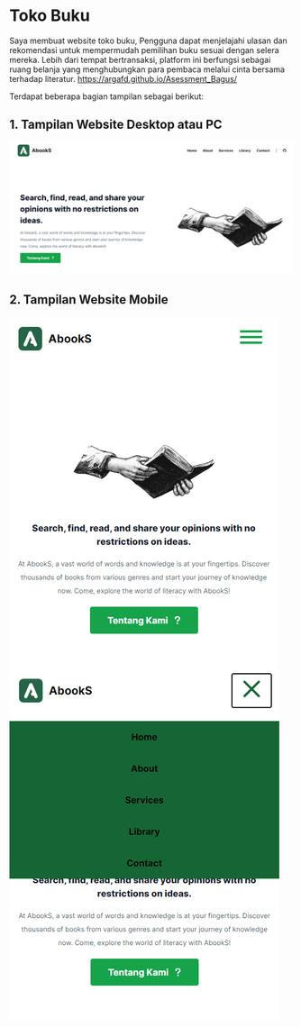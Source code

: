 # Toko Buku
Saya membuat website toko buku, Pengguna dapat menjelajahi ulasan dan rekomendasi untuk mempermudah pemilihan buku sesuai dengan selera mereka. Lebih dari tempat bertransaksi, platform ini berfungsi sebagai ruang belanja yang menghubungkan para pembaca melalui cinta bersama terhadap literatur.
https://argafd.github.io/Asessment_Bagus/

Terdapat beberapa bagian tampilan sebagai berikut:
## 1. Tampilan Website Desktop atau PC
![Alt text](image-4.png)
## 2. Tampilan Website Mobile
![Alt text](image-3.png)
![Alt text](image-5.png)
